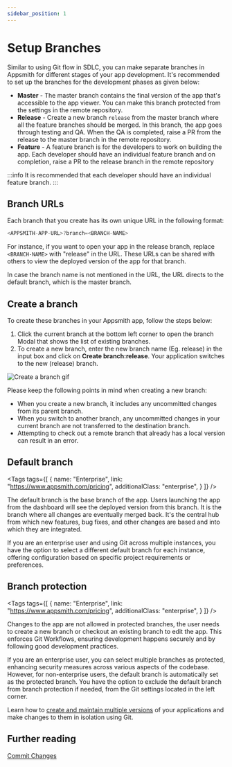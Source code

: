 ```yaml
---
sidebar_position: 1
---
```

# Setup Branches

Similar to using Git flow in SDLC, you can make separate branches in Appsmith for different stages of your app development. It's recommended to set up the branches for the development phases as given below:

- **Master** - The master branch contains the final version of the app that's accessible to the app viewer. You can make this branch protected from the settings in the remote repository.
- **Release** - Create a  new branch `release` from the master branch where all the feature branches should be merged. In this branch, the app goes through testing and QA. When the QA is completed, raise a PR from the release to the master branch in the remote repository.
- **Feature** - A feature branch is for the developers to work on building the app. Each developer should have an individual feature branch and on completion, raise a PR to the release branch in the remote repository

:::info
It is recommended that each developer should have an individual feature branch.
:::

## Branch URLs

Each branch that you create has its own unique URL in the following format:

```javascript
<APPSMITH-APP-URL>?branch=<BRANCH-NAME>
```
For instance, if you want to open your app in the release branch, replace `<BRANCH-NAME>` with "release" in the URL. These URLs can be shared with others to view the deployed version of the app for that branch.

In case the branch name is not mentioned in the URL, the URL directs to the default branch, which is the master branch. 

## Create a branch

To create these branches in your Appsmith app, follow the steps below:

1. Click the current branch at the bottom left corner to open the branch Modal that shows the list of existing branches.
2. To create a new branch, enter the new branch name (Eg. release) in the input box and click on **Create branch:release**. Your application switches to the new (release) branch.

![Create a branch gif](/img/create_branch.gif)

Please keep the following points in mind when creating a new branch:

- When you create a new branch, it includes any uncommitted changes from its parent branch.
- When you switch to another branch, any uncommitted changes in your current branch are not transferred to the destination branch.
- Attempting to check out a remote branch that already has a local version can result in an error.


<!-- vale off -->

<div className="tag-wrapper">

## Default branch

<Tags
  tags={[
    {
      name: "Enterprise",
      link: "https://www.appsmith.com/pricing",
      additionalClass: "enterprise",
    }
  ]}
/>

</div>

<!-- vale on -->

The default branch is the base branch of the app. Users launching the app from the dashboard will see the deployed version from this branch. It is the branch where all changes are eventually merged back. It's the central hub from which new features, bug fixes, and other changes are based and into which they are integrated.

If you are an enterprise user and using Git across multiple instances, you have the option to select a different default branch for each instance, offering configuration based on specific project requirements or preferences.

<ZoomImage
  src="/img/git-default-branch.png" 
  alt="Default branch"
  caption="Default branch"
/>

<!-- vale off -->

<div className="tag-wrapper">

## Branch protection

<Tags
  tags={[
    {
      name: "Enterprise",
      link: "https://www.appsmith.com/pricing",
      additionalClass: "enterprise",
    }
  ]}
/>

</div>

Changes to the app are not allowed in protected branches, the user needs to create a new branch or checkout an existing branch to edit the app. This enforces Git Workflows, ensuring development happens securely and by following good development practices.

If you are an enterprise user, you can select multiple branches as protected, enhancing security measures across various aspects of the codebase. However, for non-enterprise users, the default branch is automatically set as the protected branch. You have the option to exclude the default branch from branch protection if needed, from the Git settings located in the left corner.

<ZoomImage
  src="/img/git-branch-protection.png" 
  alt="Branch Protection"
  caption="Branch Protection"
/>

Learn how to [create and maintain multiple versions](/advanced-concepts/version-control-with-git/environments-with-git) of your applications and make changes to them in isolation using Git. 

## Further reading

[Commit Changes](/advanced-concepts/version-control-with-git/commit-and-push)

